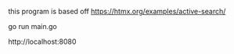 this program is based off https://htmx.org/examples/active-search/

go run main.go

http://localhost:8080
